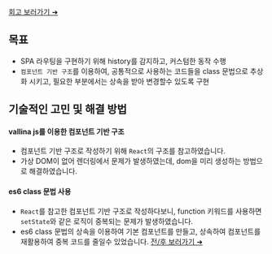 
[회고 보러가기 ➜](https://velog.io/@sumi-0011/VanillaJS-SPA-Challenge-HPNY-2023)

## 목표
- SPA 라우팅을 구현하기 위해 history를 감지하고, 커스텀한 동작 수행
- `컴포넌트 기반 구조`를 이용하여, 공통적으로 사용하는 코드들을 class 문법으로 추상화 시키고, 필요한 부분에서는 상속을 받아 변경할수 있도록 구현

## 기술적인 고민 및 해결 방법
#### vallina js를 이용한 컴포넌트 기반 구조
- 컴포넌트 기반 구조로 작성하기 위해 `React`의 구조를 참고하였습니다.  
- 가상 DOM이 없어 렌더링에서 문제가 발생하였는데, dom을 미리 생성하는 방법으로 해결하였습니다. 


#### es6 class 문법 사용
- `React`를 참고한 컴포넌트 기반 구조로 작성하다보니, function 키워드를 사용하면 `setState`와 같은 로직이 중복되는 문제가 발생하였습니다. 
- es6 class 문법의 상속을 이용하여 기본 컴포넌트를 만들고, 상속하여 컴포넌트를 재활용하여 중복 코드를 줄일수 있었습니다. [전/후 보러가기 ➜](https://velog.io/@sumi-0011/VanillaJS-SPA-Challenge)